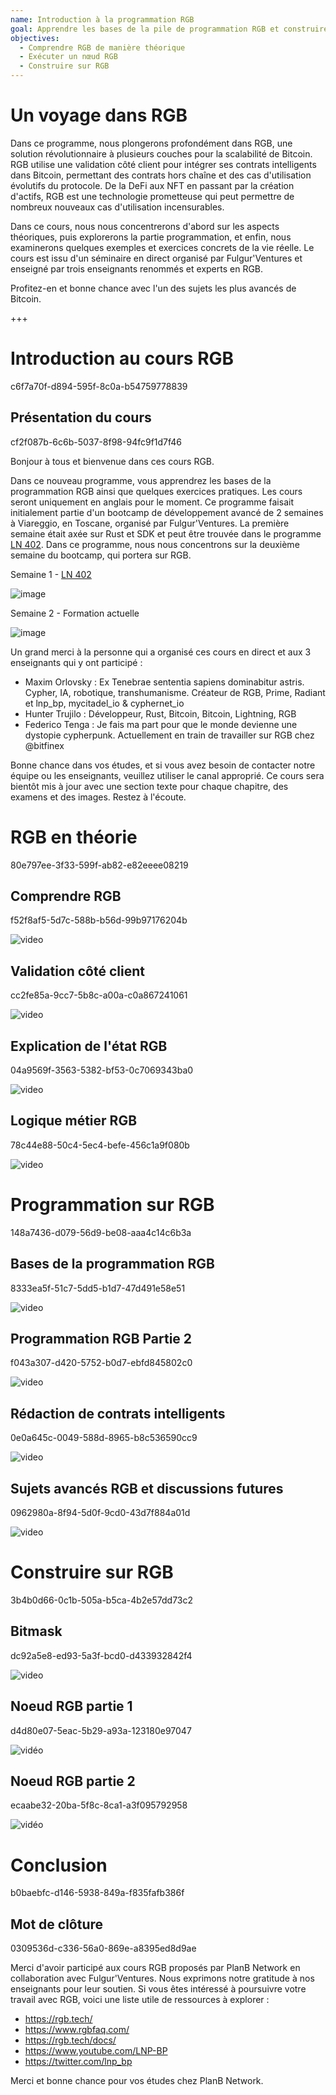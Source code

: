 ```yaml
---
name: Introduction à la programmation RGB
goal: Apprendre les bases de la pile de programmation RGB et construire vos premières applications RGB
objectives:
  - Comprendre RGB de manière théorique
  - Exécuter un nœud RGB
  - Construire sur RGB
---
```


# Un voyage dans RGB

Dans ce programme, nous plongerons profondément dans RGB, une solution révolutionnaire à plusieurs couches pour la scalabilité de Bitcoin. RGB utilise une validation côté client pour intégrer ses contrats intelligents dans Bitcoin, permettant des contrats hors chaîne et des cas d'utilisation évolutifs du protocole. De la DeFi aux NFT en passant par la création d'actifs, RGB est une technologie prometteuse qui peut permettre de nombreux nouveaux cas d'utilisation incensurables.

Dans ce cours, nous nous concentrerons d'abord sur les aspects théoriques, puis explorerons la partie programmation, et enfin, nous examinerons quelques exemples et exercices concrets de la vie réelle. Le cours est issu d'un séminaire en direct organisé par Fulgur'Ventures et enseigné par trois enseignants renommés et experts en RGB.

Profitez-en et bonne chance avec l'un des sujets les plus avancés de Bitcoin.

+++

# Introduction au cours RGB
<partId>c6f7a70f-d894-595f-8c0a-b54759778839</partId>

## Présentation du cours
<chapterId>cf2f087b-6c6b-5037-8f98-94fc9f1d7f46</chapterId>

Bonjour à tous et bienvenue dans ces cours RGB.

Dans ce nouveau programme, vous apprendrez les bases de la programmation RGB ainsi que quelques exercices pratiques. Les cours seront uniquement en anglais pour le moment. Ce programme faisait initialement partie d'un bootcamp de développement avancé de 2 semaines à Viareggio, en Toscane, organisé par Fulgur'Ventures. La première semaine était axée sur Rust et SDK et peut être trouvée dans le programme [LN 402](https://planb.network/courses/ln402). Dans ce programme, nous nous concentrons sur la deuxième semaine du bootcamp, qui portera sur RGB.

Semaine 1 - [LN 402](https://planb.network/courses/ln402)

![image](assets/image/1.webp)

Semaine 2 - Formation actuelle

![image](assets/image/2.webp)

Un grand merci à la personne qui a organisé ces cours en direct et aux 3 enseignants qui y ont participé :

- Maxim Orlovsky : Ex Tenebrae sententia sapiens dominabitur astris. Cypher, IA, robotique, transhumanisme. Créateur de RGB, Prime, Radiant et lnp_bp, mycitadel_io & cyphernet_io
- Hunter Trujilo : Développeur, Rust, Bitcoin, Bitcoin, Lightning, RGB
- Federico Tenga : Je fais ma part pour que le monde devienne une dystopie cypherpunk. Actuellement en train de travailler sur RGB chez @bitfinex

Bonne chance dans vos études, et si vous avez besoin de contacter notre équipe ou les enseignants, veuillez utiliser le canal approprié. Ce cours sera bientôt mis à jour avec une section texte pour chaque chapitre, des examens et des images. Restez à l'écoute.

# RGB en théorie
<partId>80e797ee-3f33-599f-ab82-e82eeee08219</partId>

## Comprendre RGB
<chapterId>f52f8af5-5d7c-588b-b56d-99b97176204b</chapterId>

![video](https://youtu.be/AF2XbifPGXM)

## Validation côté client
<chapterId>cc2fe85a-9cc7-5b8c-a00a-c0a867241061</chapterId>

![video](https://youtu.be/FS6PDprWl5Q)

## Explication de l'état RGB
<chapterId>04a9569f-3563-5382-bf53-0c7069343ba0</chapterId>

![video](https://youtu.be/tmAVdyXGmj4)

## Logique métier RGB
<chapterId>78c44e88-50c4-5ec4-befe-456c1a9f080b</chapterId>

![video](https://youtu.be/lUTjeuM0oTA)

# Programmation sur RGB
<partId>148a7436-d079-56d9-be08-aaa4c14c6b3a</partId>

## Bases de la programmation RGB
<chapterId>8333ea5f-51c7-5dd5-b1d7-47d491e58e51</chapterId>

![video](https://youtu.be/Uo1UoxiImsI)

## Programmation RGB Partie 2
<chapterId>f043a307-d420-5752-b0d7-ebfd845802c0</chapterId>

![video](https://youtu.be/sVoKIi-1XbY)

## Rédaction de contrats intelligents
<chapterId>0e0a645c-0049-588d-8965-b8c536590cc9</chapterId>

![video](https://youtu.be/GRwS-NvWF3I)

## Sujets avancés RGB et discussions futures
<chapterId>0962980a-8f94-5d0f-9cd0-43d7f884a01d</chapterId>

![video](https://youtu.be/mqCupTlDbA0)

# Construire sur RGB
<partId>3b4b0d66-0c1b-505a-b5ca-4b2e57dd73c2</partId>

## Bitmask
<chapterId>dc92a5e8-ed93-5a3f-bcd0-d433932842f4</chapterId>

![video](https://youtu.be/nbUtV8GOR_U)

## Noeud RGB partie 1 
<chapterId>d4d80e07-5eac-5b29-a93a-123180e97047</chapterId>

![vidéo](https://youtu.be/5iAhsgCSL3U)

## Noeud RGB partie 2
<chapterId>ecaabe32-20ba-5f8c-8ca1-a3f095792958</chapterId>

![vidéo](https://youtu.be/piQQH4Q2nr0)


# Conclusion 
<partId>b0baebfc-d146-5938-849a-f835fafb386f</partId>


## Mot de clôture
<chapterId>0309536d-c336-56a0-869e-a8395ed8d9ae</chapterId>

Merci d'avoir participé aux cours RGB proposés par PlanB Network en collaboration avec Fulgur'Ventures. Nous exprimons notre gratitude à nos enseignants pour leur soutien. Si vous êtes intéressé à poursuivre votre travail avec RGB, voici une liste utile de ressources à explorer :

- https://rgb.tech/
- https://www.rgbfaq.com/
- https://rgb.tech/docs/
- https://www.youtube.com/LNP-BP
- https://twitter.com/lnp_bp

Merci et bonne chance pour vos études chez PlanB Network.
